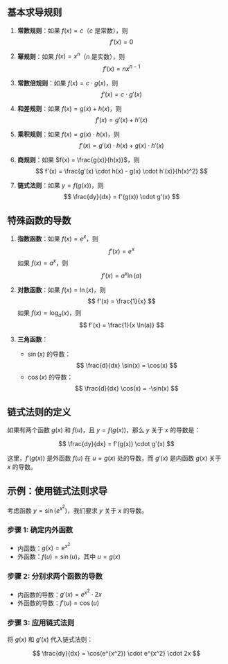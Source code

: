 ## 基本求导规则

1. **常数规则**：如果 $f(x) = c$（$c$ 是常数），则
   $$
   f'(x) = 0
   $$

2. **幂规则**：如果 $f(x) = x^n$（$n$ 是实数），则
   $$
   f'(x) = nx^{n-1}
   $$

3. **常数倍规则**：如果 $f(x) = c \cdot g(x)$，则
   $$
   f'(x) = c \cdot g'(x)
   $$

4. **和差规则**：如果 $f(x) = g(x) + h(x)$，则
   $$
   f'(x) = g'(x) + h'(x)
   $$

5. **乘积规则**：如果 $f(x) = g(x) \cdot h(x)$，则
   $$
   f'(x) = g'(x) \cdot h(x) + g(x) \cdot h'(x)
   $$

6. **商规则**：如果 $f(x) = \frac{g(x)}{h(x)}$，则
   $$
   f'(x) = \frac{g'(x) \cdot h(x) - g(x) \cdot h'(x)}{h(x)^2}
   $$

7. **链式法则**：如果 $y = f(g(x))$，则
   $$
   \frac{dy}{dx} = f'(g(x)) \cdot g'(x)
   $$

## 特殊函数的导数

1. **指数函数**：如果 $f(x) = e^x$，则
   $$
   f'(x) = e^x
   $$
   如果 $f(x) = a^x$，则
   $$
   f'(x) = a^x \ln(a)
   $$

2. **对数函数**：如果 $f(x) = \ln(x)$，则
   $$
   f'(x) = \frac{1}{x}
   $$
   如果 $f(x) = \log_a(x)$，则
   $$
   f'(x) = \frac{1}{x \ln(a)}
   $$

3. **三角函数**：
   - $\sin(x)$ 的导数：
     $$
     \frac{d}{dx} \sin(x) = \cos(x)
     $$
   - $\cos(x)$ 的导数：
     $$
     \frac{d}{dx} \cos(x) = -\sin(x)
     $$

## 链式法则的定义

如果有两个函数 $g(x)$ 和 $f(u)$，且 $y = f(g(x))$，那么 $y$ 关于 $x$ 的导数是：

$$
\frac{dy}{dx} = f'(g(x)) \cdot g'(x)
$$

这里，$f'(g(x))$ 是外函数 $f(u)$ 在 $u = g(x)$ 处的导数，而 $g'(x)$ 是内函数 $g(x)$ 关于 $x$ 的导数。

## 示例：使用链式法则求导

考虑函数 $y = \sin(e^{x^2})$，我们要求 $y$ 关于 $x$ 的导数。

### 步骤 1: 确定内外函数

- 内函数：$g(x) = e^{x^2}$
- 外函数：$f(u) = \sin(u)$，其中 $u = g(x)$

### 步骤 2: 分别求两个函数的导数

- 内函数的导数：$g'(x) = e^{x^2} \cdot 2x$
- 外函数的导数：$f'(u) = \cos(u)$

### 步骤 3: 应用链式法则

将 $g(x)$ 和 $g'(x)$ 代入链式法则：

$$
\frac{dy}{dx} = \cos(e^{x^2}) \cdot e^{x^2} \cdot 2x
$$



